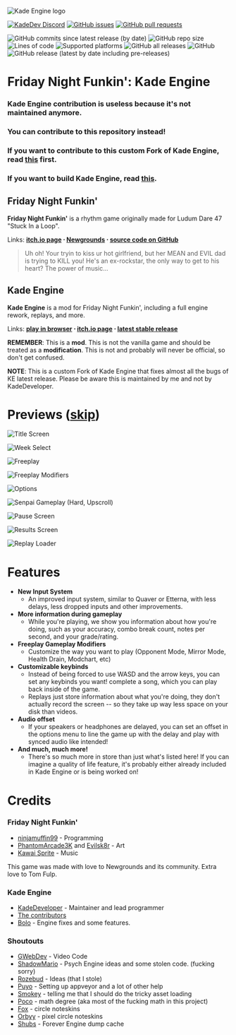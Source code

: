 
![Kade Engine logo](assets/preload/images/KadeEngineLogo.png)

 [![KadeDev Discord](https://img.shields.io/discord/808039740464300104?label=discord)](https://discord.gg/MG6GQFh52U) [![GitHub issues](https://img.shields.io/github/issues/BoloVEVO/Kade-Engine)](https://github.com/BoloVEVO/Kade-Engine/issues) [![GitHub pull requests](https://img.shields.io/github/issues-pr/BoloVEVO/Kade-Engine)](https://github.com/BoloVEVO/Kade-Engine/pulls) []() []()

![GitHub commits since latest release (by date)](https://img.shields.io/github/commits-since/BoloVEVO/Kade-Engine/latest) ![GitHub repo size](https://img.shields.io/github/repo-size/BoloVEVO/Kade-Engine) ![Lines of code](https://img.shields.io/tokei/lines/github/BoloVEVO/Kade-Engine) ![Supported platforms](https://img.shields.io/badge/supported%20platforms-windows%2C%20linux%2C%20html5-blue) ![GitHub all releases](https://img.shields.io/github/downloads/BoloVEVO/Kade-Engine/total) ![GitHub](https://img.shields.io/github/license/KadeDev/Kade-Engine) ![GitHub release (latest by date including pre-releases)](https://img.shields.io/github/v/release/BoloVEVO/Kade-Engine?include_prereleases&label=latest%20version) 

# Friday Night Funkin': Kade Engine
### Kade Engine contribution is useless because it's not maintained anymore.
### You can contribute to this repository instead!
### If you want to contribute to this custom Fork of Kade Engine, read [this](https://github.com/KadeDev/Kade-Engine/blob/stable/CONTRIBUTING.md) first.
### If you want to build Kade Engine, read [this](https://github.com/BoloVEVO/Kade-Engine/blob/stable/docs/building.md).

## Friday Night Funkin'
**Friday Night Funkin'** is a rhythm game originally made for Ludum Dare 47 "Stuck In a Loop".

Links: **[itch.io page](https://ninja-muffin24.itch.io/funkin) ⋅ [Newgrounds](https://www.newgrounds.com/portal/view/770371) ⋅ [source code on GitHub](https://github.com/ninjamuffin99/Funkin)**
> Uh oh! Your tryin to kiss ur hot girlfriend, but her MEAN and EVIL dad is trying to KILL you! He's an ex-rockstar, the only way to get to his heart? The power of music... 

## Kade Engine
**Kade Engine** is a mod for Friday Night Funkin', including a full engine rework, replays, and more.

Links: **[play in browser](https://v6p9d9t4.ssl.hwcdn.net/html/5778995/index.html) ⋅ [itch.io page](https://bolo24.itch.io/kade-engine-181) ⋅ [latest stable release](https://github.com/BoloVEVO/Kade-Engine/releases/latest)**

**REMEMBER**: This is a **mod**. This is not the vanilla game and should be treated as a **modification**. This is not and probably will never be official, so don't get confused.

**NOTE**: This is a custom Fork of Kade Engine that fixes almost all the bugs of KE latest release. Please be aware this is maintained by me and not by KadeDeveloper.

# Previews ([skip](#features))

![Title Screen](art/readme/KadeEngineTitleScreen.png)

![Week Select](art/readme/KadeEngineWeekSelect.png)

![Freeplay](art/readme/KadeEngineFreeplay.png)

![Freeplay Modifiers](art/readme/KadeEngineModifiers.png)

![Options](art/readme/KadeEngineOptions.png)

![Senpai Gameplay (Hard, Upscroll)](art/readme/KadeEnginePixelGameplay.png)

![Pause Screen](art/readme/KadeEnginePauseScreen.png)

![Results Screen](art/readme/KadeEngineResultsScreen.png)

![Replay Loader](art/readme/KadeEngineReplayLoader.png)

# Features

 - **New Input System**
	 - An improved input system, similar to Quaver or Etterna, with less delays, less dropped inputs and other improvements.
 - **More information during gameplay**
	 - While you're playing, we show you information about how you're doing, such as your accuracy, combo break count, notes per second, and your grade/rating.    
- **Freeplay Gameplay Modifiers**
	- Customize the way you want to play (Opponent Mode, Mirror Mode, Health Drain, Modchart, etc)
- **Customizable keybinds**
	- Instead of being forced to use WASD and the arrow keys, you can set any keybinds you want!
 complete a song, which you can play back inside of the game. 
	 - Replays just store information about what you're doing, they don't actually record the screen -- so they take up way less space on your disk than videos.
 - **Audio offset**
	 - If your speakers or headphones are delayed, you can set an offset in the options menu to line the game up with the delay and play with synced audio like intended!
 - **And much, much more!**
	 - There's so much more in store than just what's listed here! If you can imagine a quality of life feature, it's probably
	 either already included in Kade Engine or is being worked on!

# Credits
### Friday Night Funkin'
 - [ninjamuffin99](https://twitter.com/ninja_muffin99) - Programming
 - [PhantomArcade3K](https://twitter.com/phantomarcade3k) and [Evilsk8r](https://twitter.com/evilsk8r) - Art
 - [Kawai Sprite](https://twitter.com/kawaisprite) - Music

This game was made with love to Newgrounds and its community. Extra love to Tom Fulp.
### Kade Engine
- [KadeDeveloper](https://twitter.com/KadeDeveloper) - Maintainer and lead programmer
- [The contributors](https://github.com/KadeDev/Kade-Engine/graphs/contributors)
- [Bolo](https://github.com/BoloVEVO/Kade-Engine) - Engine fixes and some features.



### Shoutouts
- [GWebDev](https://github.com/GrowtopiaFli) - Video Code
- [ShadowMario](https://github.com/ShadowMario) - Psych Engine ideas and some stolen code. (fucking sorry)
- [Rozebud](https://github.com/ThatRozebudDude) - Ideas (that I stole)
- [Puyo](https://github.com/puyoxyz) - Setting up appveyor and a lot of other help
- [Smokey](https://github.com/Smokey555) - telling me that I should do the tricky asset loading
- [Poco](https://github.com/poco0317) - math degree (aka most of the fucking math in this project)
- [Fox](https://twitter.com/FoxeruKun) - circle noteskins
- [Orbyy](https://twitter.com/orbyynew) - pixel circle noteskins
- [Shubs](https://github.com/Yoshubs) - Forever Engine dump cache
